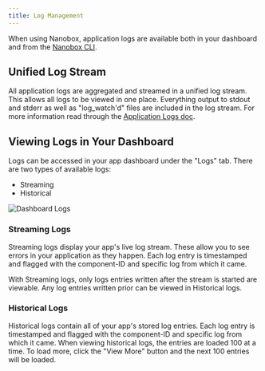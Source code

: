 ```yaml
---
title: Log Management
---
```


When using Nanobox, application logs are available both in your dashboard and from the [Nanobox CLI](/cli/).

## Unified Log Stream
All application logs are aggregated and streamed in a unified log stream. This allows all logs to be viewed in one place. Everything output to stdout and stderr as well as "log_watch'd" files are included in the log stream. For more information read through the [Application Logs doc](/app-config/app-logs/).

## Viewing Logs in Your Dashboard
Logs can be accessed in your app dashboard under the "Logs" tab. There are two types of available logs:

- Streaming
- Historical

![Dashboard Logs](/src-images/log-management-dashboard.png)

### Streaming Logs
Streaming logs display your app's live log stream. These allow you to see errors in your application as they happen. Each log entry is timestamped and flagged with the component-ID and specific log from which it came.

With Streaming logs, only logs entries written after the stream is started are viewable. Any log entries written prior can be viewed in Historical logs.

### Historical Logs
Historical logs contain all of your app's stored log entries. Each log entry is timestamped and flagged with the component-ID and specific log from which it came. When viewing historical logs, the entries are loaded 100 at a time. To load more, click the "View More" button and the next 100 entries will be loaded.

<!-- ## Viewing Logs Through the CLI
To view the application logs through the CLI, use the the `nanobox log` command. More information is available in the [CLI log doc](/cli/log). -->
